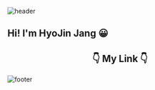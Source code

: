 ![header](https://capsule-render.vercel.app/api?type=waving&color=timeAuto&height=100&section=header)

<h2>Hi! I'm HyoJin Jang 😀</h2>

<h2 align="center">👇 My Link 👇 </h2>

![footer](https://capsule-render.vercel.app/api?type=waving&color=timeAuto&height=100&section=footer)
